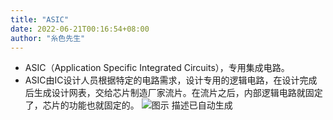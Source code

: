 ```yaml
---
title: "ASIC"
date: 2022-06-21T00:16:54+08:00
author: "糸色先生"
---
```


-   ASIC（Application Specific Integrated
    Circuits），专用集成电路。
-   ASIC由IC设计人员根据特定的电路需求，设计专用的逻辑电路，在设计完成后生成设计网表，交给芯片制造厂家流片。在流片之后，内部逻辑电路就固定了，芯片的功能也就固定的。
    ![图示 描述已自动生成](media/12.png)